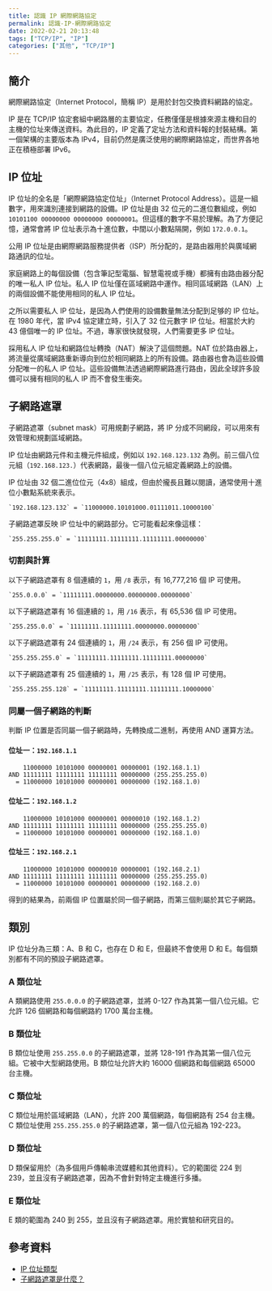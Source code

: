 ```yaml
---
title: 認識 IP 網際網路協定
permalink: 認識-IP-網際網路協定
date: 2022-02-21 20:13:48
tags: ["TCP/IP", "IP"]
categories: ["其他", "TCP/IP"]
---
```


## 簡介

網際網路協定（Internet Protocol，簡稱 IP）是用於封包交換資料網路的協定。

IP 是在 TCP/IP 協定套組中網路層的主要協定，任務僅僅是根據來源主機和目的主機的位址來傳送資料。為此目的，IP 定義了定址方法和資料報的封裝結構。第一個架構的主要版本為 IPv4，目前仍然是廣泛使用的網際網路協定，而世界各地正在積極部署 IPv6。

## IP 位址

IP 位址的全名是「網際網路協定位址」（Internet Protocol Address）。這是一組數字，用來識別連接到網路的設備。IP 位址是由 32 位元的二進位數組成，例如 `10101100 00000000 00000000 00000001`。但這樣的數字不易於理解。為了方便記憶，通常會將 IP 位址表示為十進位數，中間以小數點隔開，例如 `172.0.0.1`。

公用 IP 位址是由網際網路服務提供者（ISP）所分配的，是路由器用於與廣域網路通訊的位址。

家庭網路上的每個設備（包含筆記型電腦、智慧電視或手機）都擁有由路由器分配的唯一私人 IP 位址。私人 IP 位址僅在區域網路中運作。相同區域網路（LAN）上的兩個設備不能使用相同的私人 IP 位址。

之所以需要私人 IP 位址，是因為人們使用的設備數量無法分配到足够的 IP 位址。在 1980 年代，當 IPv4 協定建立時，引入了 32 位元數字 IP 位址。相當於大約 43 億個唯一的 IP 位址。不過，專家很快就發現，人們需要更多 IP 位址。

採用私人 IP 位址和網路位址轉換（NAT）解決了這個問題。NAT 位於路由器上，將流量從廣域網路重新導向到位於相同網路上的所有設備。路由器也會為這些設備分配唯一的私人 IP 位址。這些設備無法透過網際網路進行路由，因此全球許多設備可以擁有相同的私人 IP 而不會發生衝突。

## 子網路遮罩

子網路遮罩（subnet mask）可用規劃子網路，將 IP 分成不同網段，可以用來有效管理和規劃區域網路。

IP 位址由網路元件和主機元件組成，例如以 `192.168.123.132` 為例。前三個八位元組（`192.168.123.`）代表網路，最後一個八位元組定義網路上的設備。

IP 位址由 32 個二進位位元（4x8）組成，但由於攏長且難以閱讀，通常使用十進位小數點系統來表示。

    `192.168.123.132` = `11000000.10101000.01111011.10000100`

子網路遮罩反映 IP 位址中的網路部分。它可能看起來像這樣：

    `255.255.255.0` = `11111111.11111111.11111111.00000000`

### 切割與計算

以下子網路遮罩有 8 個連續的 `1`，用 `/8` 表示，有 16,777,216 個 IP 可使用。

    `255.0.0.0` = `11111111.00000000.00000000.00000000`

以下子網路遮罩有 16 個連續的 `1`，用 `/16` 表示，有 65,536 個 IP 可使用。

    `255.255.0.0` = `11111111.11111111.00000000.00000000`

以下子網路遮罩有 24 個連續的 `1`，用 `/24` 表示，有 256 個 IP 可使用。

    `255.255.255.0` = `11111111.11111111.11111111.00000000`

以下子網路遮罩有 25 個連續的 `1`，用 `/25` 表示，有 128 個 IP 可使用。

    `255.255.255.128` = `11111111.11111111.11111111.10000000`

### 同屬一個子網路的判斷

判斷 IP 位置是否同屬一個子網路時，先轉換成二進制，再使用 AND 運算方法。

#### 位址一：`192.168.1.1`

        11000000 10101000 00000001 00000001 (192.168.1.1)
    AND 11111111 11111111 11111111 00000000 (255.255.255.0)
      = 11000000 10101000 00000001 00000000 (192.168.1.0)

#### 位址二：`192.168.1.2`

        11000000 10101000 00000001 00000010 (192.168.1.2)
    AND 11111111 11111111 11111111 00000000 (255.255.255.0)
      = 11000000 10101000 00000001 00000000 (192.168.1.0)

#### 位址三：`192.168.2.1`

        11000000 10101000 00000010 00000001 (192.168.2.1)
    AND 11111111 11111111 11111111 00000000 (255.255.255.0)
      = 11000000 10101000 00000001 00000000 (192.168.2.0)

得到的結果為，前兩個 IP 位置屬於同一個子網路，而第三個則屬於其它子網路。

## 類別

IP 位址分為三類：A、B 和 C，也存在 D 和 E，但最終不會使用 D 和 E。每個類別都有不同的預設子網路遮罩。

### A 類位址

A 類網路使用 `255.0.0.0` 的子網路遮罩，並將 0-127 作為其第一個八位元組。它允許 126 個網路和每個網路約 1700 萬台主機。

### B 類位址

B 類位址使用 `255.255.0.0` 的子網路遮罩，並將 128-191 作為其第一個八位元組。它被中大型網路使用。B 類位址允許大約 16000 個網路和每個網路 65000 台主機。

### C 類位址

C 類位址用於區域網路（LAN），允許 200 萬個網路，每個網路有 254 台主機。C 類位址使用 `255.255.255.0` 的子網路遮罩，第一個八位元組為 192-223。

### D 類位址

D 類保留用於（為多個用戶傳輸串流媒體和其他資料）。它的範圍從 224 到 239，並且沒有子網路遮罩，因為不會針對特定主機進行多播。

### E 類位址

E 類的範圍為 240 到 255，並且沒有子網路遮罩。用於實驗和研究目的。

## 參考資料

- [IP 位址類型](https://nordvpn.com/zh-tw/blog/ip-weizhi-leixing/)
- [子網路遮罩是什麼？](https://nordvpn.com/zh-tw/blog/ziwanglu-zhezhao/)
